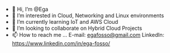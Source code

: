 - 👋 Hi, I’m @Ega
- 👀 I’m interested in Cloud, Networking and Linux environments
- 🌱 I’m currently learning IoT and AWS Cloud
- 💞️ I’m looking to collaborate on Hybrid Cloud Projects
- 📫 How to reach me ...
    E-mail: egafosso@gmail.com
    LinkedIn: https://www.linkedin.com/in/ega-fosso/

<!---
cotinez/cotinez is a ✨ special ✨ repository because its `README.md` (this file) appears on your GitHub profile.
You can click the Preview link to take a look at your changes.
--->
